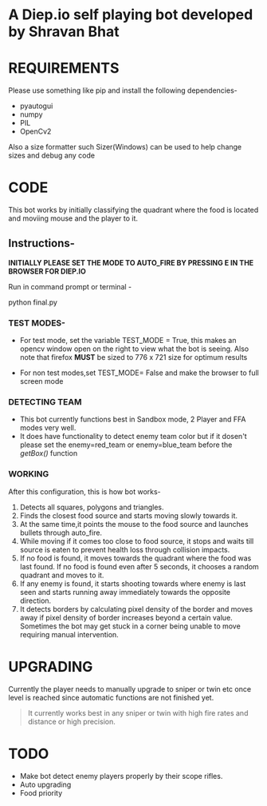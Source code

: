 # A Diep.io self playing bot developed by Shravan Bhat

# REQUIREMENTS

Please use something like pip and install the following dependencies-

-   pyautogui
-   numpy
-   PIL
-   OpenCv2

Also a size formatter such Sizer(Windows) can be used to help change sizes and debug any code

# CODE

This bot works by initially classifying the quadrant where the food is located and moviing mouse and the player to it.

## Instructions-

**INITIALLY PLEASE SET THE MODE TO AUTO_FIRE BY PRESSING E IN THE BROWSER FOR DIEP.IO**

Run in command prompt or terminal -

python final.py

### TEST MODES-

-   For test mode, set the variable TEST_MODE = True, this makes an opencv window open on the right to view what the bot is seeing. Also note that firefox **MUST** be sized to 776 x 721 size for optimum results

-   For non test modes,set TEST_MODE= False and make the browser to full screen mode

### DETECTING TEAM

-   This bot currently functions best in Sandbox mode, 2 Player and FFA modes very well.
-   It does have functionality to detect enemy team color but if it dosen't please set the enemy=red_team or enemy=blue_team before the _getBox()_ function

### WORKING

After this configuration, this is how bot works-

1. Detects all squares, polygons and triangles.
2. Finds the closest food source and starts moving slowly towards it.
3. At the same time,it points the mouse to the food source and launches bullets through auto_fire.
4. While moving if it comes too close to food source, it stops and waits till source is eaten to prevent health loss through collision impacts.
5. If no food is found, it moves towards the quadrant where the food was last found. If no food is found even after 5 seconds, it chooses a random quadrant and moves to it.
6. If any enemy is found, it starts shooting towards where enemy is last seen and starts running away immediately towards the opposite direction.
7. It detects borders by calculating pixel density of the border and moves away if pixel density of border increases beyond a certain value. Sometimes the bot may get stuck in a corner being unable to move requiring manual intervention.

# UPGRADING

Currently the player needs to manually upgrade to sniper or twin etc once level is reached since automatic functions are not finished yet.

> It currently works best in any sniper or twin with high fire rates and distance or high precision.

# TODO

-   Make bot detect enemy players properly by their scope rifles.
-   Auto upgrading
-   Food priority
